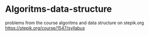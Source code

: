 # Algoritms-data-structure

problems from the course algoritms and data structure on stepik.org https://stepik.org/course/1547/syllabus